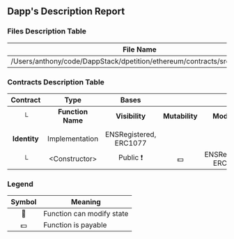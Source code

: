 ## Dapp's Description Report
### Files Description Table

|  File Name  |  SHA-1 Hash  |
|-------------|--------------|
| /Users/anthony/code/DappStack/dpetition/ethereum/contracts/src/Identity.sol | abd0df127fd3037d497da1877eded7b8da8e8193 |

### Contracts Description Table

|  Contract  |         Type        |       Bases      |                  |                 |
|:----------:|:-------------------:|:----------------:|:----------------:|:---------------:|
|     └      |  **Function Name**  |  **Visibility**  |  **Mutability**  |  **Modifiers**  |
||||||
| **Identity** | Implementation | ENSRegistered, ERC1077 |||
| └ | \<Constructor\> | Public ❗️ |  💵 | ENSRegistered ERC1077 |

### Legend
|  Symbol  |  Meaning  |
|:--------:|-----------|
|    🛑    | Function can modify state |
|    💵    | Function is payable |
